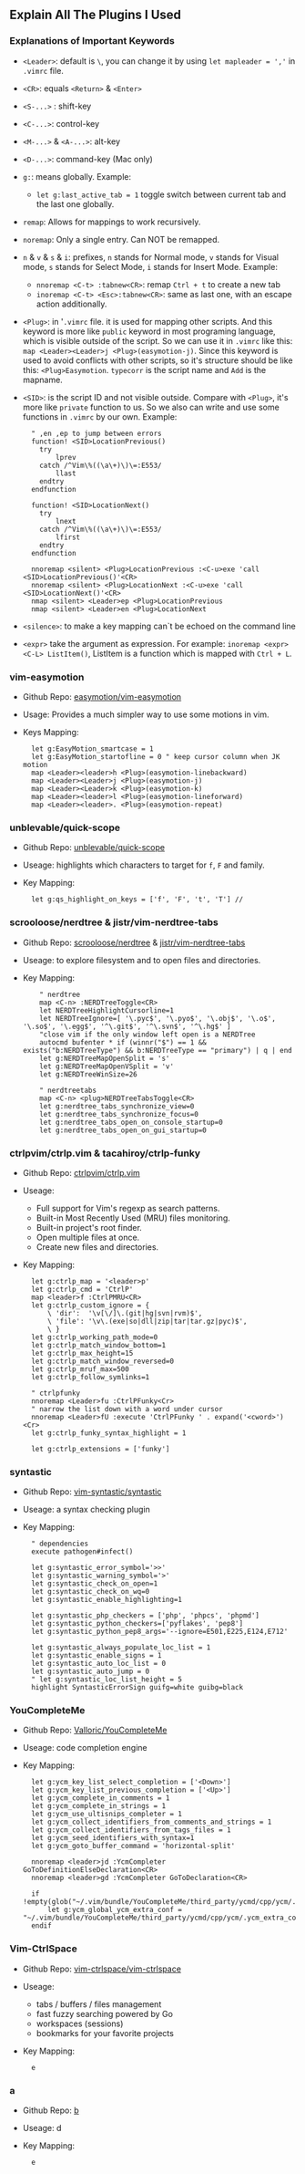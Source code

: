 ## Explain All The Plugins I Used

### Explanations of Important Keywords
* `<Leader>`: default is `\`, you can change it by using `let mapleader = ','` in `.vimrc` file. 
* `<CR>`: equals `<Return>`	\& `<Enter>`
* `<S-...>`	: shift-key
* `<C-...>`: control-key		
* `<M-...>` & `<A-...>`: alt-key 
* `<D-...>`: command-key (Mac only)
* `g:`: means globally. Example: 
    * `let g:last_active_tab = 1` toggle switch between current tab and the last one globally.
* `remap`: Allows for mappings to work recursively.
* `noremap`: Only a single entry. Can NOT be remapped.
* `n` & `v` & `s` & `i`: prefixes, `n` stands for Normal mode, `v` stands for Visual mode, `s` stands for Select Mode, `i` stands for Insert Mode. Example: 
    * `nnoremap <C-t> :tabnew<CR>`: remap `Ctrl + t` to create a new tab
    * `inoremap <C-t> <Esc>:tabnew<CR>`: same as last one, with an escape action additionally.
* `<Plug>`: in '`.vimrc` file. it is used for mapping other scripts. And this keyword is more like `public` keyword in most programing language, which is visible outside of the script. So we can use it in `.vimrc` like this:  `map <Leader><Leader>j <Plug>(easymotion-j)`. Since this keyword is used to avoid conflicts with other scripts, so it's structure should be like this: `<Plug>Easymotion`. `typecorr` is the script name and `Add` is the mapname.
* `<SID>`: is the script ID and not visible outside. Compare with `<Plug>`, it's more like `private` function to us. So we also can write and use some functions in `.vimrc` by our own. Example: 

        " ,en ,ep to jump between errors
        function! <SID>LocationPrevious()
          try
              lprev
          catch /^Vim\%((\a\+)\)\=:E553/
              llast
          endtry
        endfunction
    
        function! <SID>LocationNext()
          try
              lnext
          catch /^Vim\%((\a\+)\)\=:E553/
              lfirst
          endtry
        endfunction
    
        nnoremap <silent> <Plug>LocationPrevious :<C-u>exe 'call <SID>LocationPrevious()'<CR>
        nnoremap <silent> <Plug>LocationNext :<C-u>exe 'call <SID>LocationNext()'<CR>
        nmap <silent> <Leader>ep <Plug>LocationPrevious
        nmap <silent> <Leader>en <Plug>LocationNext
        
* `<silence>`:  to make a key mapping can`t be echoed on the command line
* `<expr>` take the argument as expression. For example: `inoremap <expr> <C-L> ListItem()`, ListItem is a function which is mapped with `Ctrl + L`.

### vim-easymotion

* Github Repo: [easymotion/vim-easymotion](https://github.com/easymotion/vim-easymotion)
* Usage: Provides a much simpler way to use some motions in vim.
* Keys Mapping: 

        let g:EasyMotion_smartcase = 1
        let g:EasyMotion_startofline = 0 " keep cursor column when JK motion
        map <Leader><leader>h <Plug>(easymotion-linebackward)
        map <Leader><Leader>j <Plug>(easymotion-j)
        map <Leader><Leader>k <Plug>(easymotion-k)
        map <Leader><leader>l <Plug>(easymotion-lineforward)
        map <Leader><leader>. <Plug>(easymotion-repeat)

### unblevable/quick-scope

* Github Repo: [unblevable/quick-scope](https://github.com/unblevable/quick-scope)
* Useage: highlights which characters to target for `f`, `F` and family.
* Key Mapping: 

        let g:qs_highlight_on_keys = ['f', 'F', 't', 'T'] // 

### scrooloose/nerdtree & jistr/vim-nerdtree-tabs
* Github Repo: [scrooloose/nerdtree](https://github.com/scrooloose/nerdtree) & [jistr/vim-nerdtree-tabs](https://github.com/jistr/vim-nerdtree-tabs)
* Useage: to explore filesystem and to open files and directories.
* Key Mapping: 

          " nerdtree
          map <C-n> :NERDTreeToggle<CR>
          let NERDTreeHighlightCursorline=1
          let NERDTreeIgnore=[ '\.pyc$', '\.pyo$', '\.obj$', '\.o$', '\.so$', '\.egg$', '^\.git$', '^\.svn$', '^\.hg$' ]
          "close vim if the only window left open is a NERDTree
          autocmd bufenter * if (winnr("$") == 1 && exists("b:NERDTreeType") && b:NERDTreeType == "primary") | q | end
          let g:NERDTreeMapOpenSplit = 's'
          let g:NERDTreeMapOpenVSplit = 'v'
          let g:NERDTreeWinSize=26
    
          " nerdtreetabs
          map <C-n> <plug>NERDTreeTabsToggle<CR>
          let g:nerdtree_tabs_synchronize_view=0
          let g:nerdtree_tabs_synchronize_focus=0
          let g:nerdtree_tabs_open_on_console_startup=0
          let g:nerdtree_tabs_open_on_gui_startup=0

### ctrlpvim/ctrlp.vim & tacahiroy/ctrlp-funky
* Github Repo: [ctrlpvim/ctrlp.vim](https://github.com/ctrlpvim/ctrlp.vim)
* Useage: 
    * Full support for Vim's regexp as search patterns.
    * Built-in Most Recently Used (MRU) files monitoring.
    * Built-in project's root finder.
    * Open multiple files at once.
    * Create new files and directories. 
* Key Mapping: 

        let g:ctrlp_map = '<leader>p' 
        let g:ctrlp_cmd = 'CtrlP'
        map <leader>f :CtrlPMRU<CR>
        let g:ctrlp_custom_ignore = {
            \ 'dir':  '\v[\/]\.(git|hg|svn|rvm)$',
            \ 'file': '\v\.(exe|so|dll|zip|tar|tar.gz|pyc)$',
            \ }
        let g:ctrlp_working_path_mode=0
        let g:ctrlp_match_window_bottom=1
        let g:ctrlp_max_height=15
        let g:ctrlp_match_window_reversed=0
        let g:ctrlp_mruf_max=500
        let g:ctrlp_follow_symlinks=1

        " ctrlpfunky
        nnoremap <Leader>fu :CtrlPFunky<Cr>
        " narrow the list down with a word under cursor
        nnoremap <Leader>fU :execute 'CtrlPFunky ' . expand('<cword>')<Cr>
        let g:ctrlp_funky_syntax_highlight = 1
    
        let g:ctrlp_extensions = ['funky']
### syntastic
* Github Repo: [vim-syntastic/syntastic](https://github.com/vim-syntastic/syntastic#introduction)
* Useage: a syntax checking plugin
* Key Mapping: 
       
        " dependencies
        execute pathogen#infect()
            
        let g:syntastic_error_symbol='>>'
        let g:syntastic_warning_symbol='>'
        let g:syntastic_check_on_open=1
        let g:syntastic_check_on_wq=0
        let g:syntastic_enable_highlighting=1 
           
        let g:syntastic_php_checkers = ['php', 'phpcs', 'phpmd']
        let g:syntastic_python_checkers=['pyflakes', 'pep8']
        let g:syntastic_python_pep8_args='--ignore=E501,E225,E124,E712'
        
        let g:syntastic_always_populate_loc_list = 1
        let g:syntastic_enable_signs = 1
        let g:syntastic_auto_loc_list = 0
        let g:syntastic_auto_jump = 0
        " let g:syntastic_loc_list_height = 5
        highlight SyntasticErrorSign guifg=white guibg=black

### YouCompleteMe
* Github Repo: [Valloric/YouCompleteMe](https://github.com/Valloric/YouCompleteMe)
* Useage: code completion engine
* Key Mapping: 

        let g:ycm_key_list_select_completion = ['<Down>']
        let g:ycm_key_list_previous_completion = ['<Up>']
        let g:ycm_complete_in_comments = 1
        let g:ycm_complete_in_strings = 1
        let g:ycm_use_ultisnips_completer = 1
        let g:ycm_collect_identifiers_from_comments_and_strings = 1
        let g:ycm_collect_identifiers_from_tags_files = 1
        let g:ycm_seed_identifiers_with_syntax=1
        let g:ycm_goto_buffer_command = 'horizontal-split'

        nnoremap <leader>jd :YcmCompleter GoToDefinitionElseDeclaration<CR>
        nnoremap <leader>gd :YcmCompleter GoToDeclaration<CR>
    
        if !empty(glob("~/.vim/bundle/YouCompleteMe/third_party/ycmd/cpp/ycm/.ycm_extra_conf.py"))
            let g:ycm_global_ycm_extra_conf = "~/.vim/bundle/YouCompleteMe/third_party/ycmd/cpp/ycm/.ycm_extra_conf.py"
        endif

### Vim-CtrlSpace
* Github Repo: [vim-ctrlspace/vim-ctrlspace](https://github.com/vim-ctrlspace/vim-ctrlspace)
* Useage: 
    * tabs / buffers / files management
    * fast fuzzy searching powered by Go
    * workspaces (sessions)
    * bookmarks for your favorite projects
* Key Mapping: 

        e

### a
* Github Repo: [b](c)
* Useage: d
* Key Mapping: 

        e


